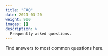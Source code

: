 ```yaml
---
title: "FAQ"
date: 2021-03-20
weight: 900
images: []
description: >
  Frequently asked questions.
---
```


Find answers to most common questions here.
